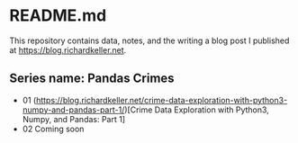 # README.md

This repository contains data, notes, and the writing a blog post I published at https://blog.richardkeller.net.

## Series name: Pandas Crimes

- 01 (https://blog.richardkeller.net/crime-data-exploration-with-python3-numpy-and-pandas-part-1/)[Crime Data Exploration with Python3, Numpy, and Pandas: Part 1]
- 02 Coming soon


